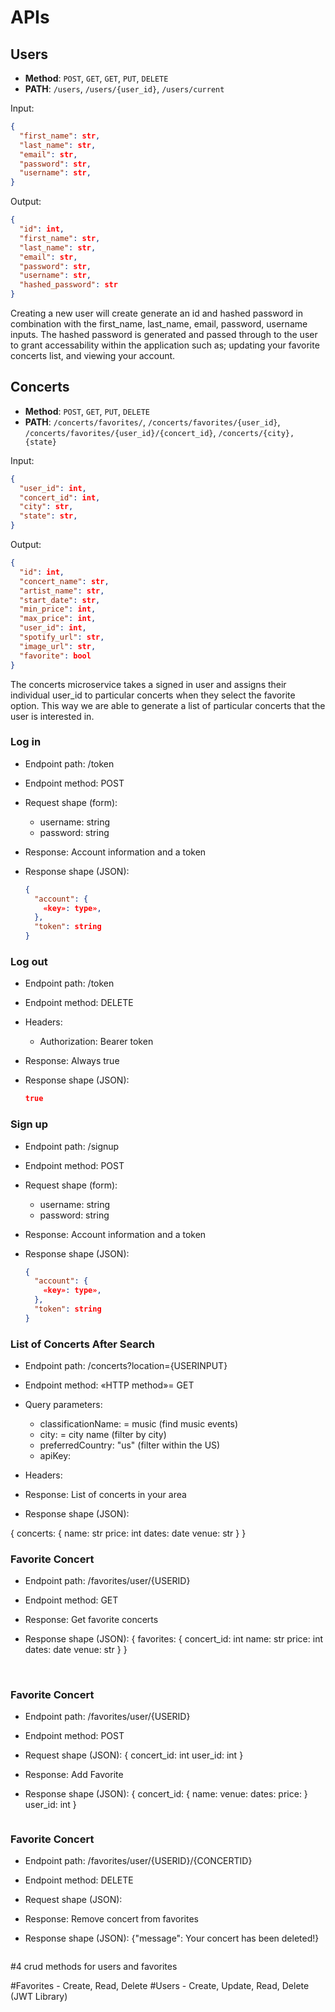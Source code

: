 # APIs

## Users

- **Method**: `POST`, `GET`, `GET`, `PUT`, `DELETE`
- **PATH**: `/users`, `/users/{user_id}`, `/users/current`

Input:

```json
{
  "first_name": str,
  "last_name": str,
  "email": str,
  "password": str,
  "username": str,
}
```

Output:

```json
{
  "id": int,
  "first_name": str,
  "last_name": str,
  "email": str,
  "password": str,
  "username": str,
  "hashed_password": str
}
```

Creating a new user will create generate an id and hashed password in combination with the first_name, last_name, email, password, username inputs. The hashed password is generated and passed through to the user to grant accessability within the application such as; updating your favorite concerts list, and viewing your account.

## Concerts

- **Method**: `POST`, `GET`, `PUT`, `DELETE`
- **PATH**: `/concerts/favorites/`, `/concerts/favorites/{user_id}`, `/concerts/favorites/{user_id}/{concert_id}`, `/concerts/{city},{state}`

Input:

```json
{
  "user_id": int,
  "concert_id": int,
  "city": str,
  "state": str,
}
```

Output:

```json
{
  "id": int,
  "concert_name": str,
  "artist_name": str,
  "start_date": str,
  "min_price": int,
  "max_price": int,
  "user_id": int,
  "spotify_url": str,
  "image_url": str,
  "favorite": bool
}
```

The concerts microservice takes a signed in user and assigns their individual user_id to particular concerts when they select the favorite option. This way we are able to generate a list of particular concerts that the user is interested in.

<!-- ## Token

- **Method**: `POST`, `GET`, `DELETE`
- **PATH**: `/token`

Input:

```json
{
  "session_getter": query,
  "fastapi_token": string,
}
```



 -->






### Log in

- Endpoint path: /token
- Endpoint method: POST

- Request shape (form):

  - username: string
  - password: string

- Response: Account information and a token
- Response shape (JSON):
  ```json
  {
    "account": {
      «key»: type»,
    },
    "token": string
  }
  ```

### Log out

- Endpoint path: /token
- Endpoint method: DELETE

- Headers:

  - Authorization: Bearer token

- Response: Always true
- Response shape (JSON):
  ```json
  true
  ```

<!-- /discovery/v2/events (TICKETMASTER API) -->

### Sign up

- Endpoint path: /signup
- Endpoint method: POST

- Request shape (form):

  - username: string
  - password: string

- Response: Account information and a token
- Response shape (JSON):
  ```json
  {
    "account": {
      «key»: type»,
    },
    "token": string
  }
  ```

### List of Concerts After Search

- Endpoint path: /concerts?location={USERINPUT}

- Endpoint method: «HTTP method»= GET
- Query parameters:

  - classificationName: = music (find music events)
  - city: = city name (filter by city)
  - preferredCountry: "us" (filter within the US)
  - apiKey:

- Headers:
<!--
  - Authorization: Bearer token -->

<!-- - Request shape (JSON):

  ```json
  «JSON-looking thing that has the
  keys and types in it»
  ``` -->

- Response: List of concerts in your area

- Response shape (JSON):

{ concerts:
{
name: str
price: int
dates: date
venue: str
}
}

<!-- "embedded": {
"events": [
"priceRanges"
-> "min", "max"
{
"dates" : {
"localDate",

"embedded"
"venues" -> "name"

"attractions"
"name"
"image"
"external links"

    }
        }
    ] -->

### Favorite Concert

- Endpoint path: /favorites/user/{USERID}
- Endpoint method: GET

- Response: Get favorite concerts

- Response shape (JSON):
  { favorites: {
  concert_id: int
  name: str
  price: int
  dates: date
  venue: str
  }
  }

```

```

#

### Favorite Concert

- Endpoint path: /favorites/user/{USERID}
- Endpoint method: POST

- Request shape (JSON):
  {
  concert_id: int
  user_id: int
  }

- Response: Add Favorite

- Response shape (JSON):
  {
  concert_id: {
  name:
  venue:
  dates:
  price:
  }
  user_id: int
  }

```

```

### Favorite Concert

- Endpoint path: /favorites/user/{USERID}/{CONCERTID}
- Endpoint method: DELETE

- Request shape (JSON):

- Response: Remove concert from favorites
- Response shape (JSON):
  {"message": Your concert has been deleted!}

```

```

#4 crud methods for users and favorites

#Favorites - Create, Read, Delete
#Users - Create, Update, Read, Delete
(JWT Library)

#
